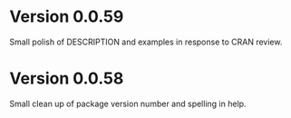 # Version 0.0.59
Small polish of DESCRIPTION and examples in response to CRAN review.

# Version 0.0.58
Small clean up of package version number and spelling in help.

